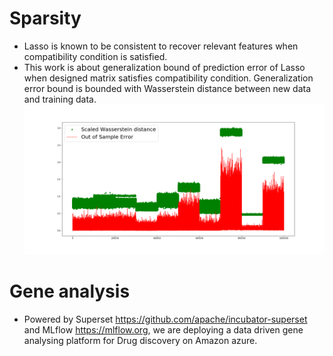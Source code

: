 # Sparsity   
* Lasso is known to be consistent to recover relevant features when compatibility condition is satisfied.  
* This work is about generalization bound of prediction error of Lasso when designed matrix satisfies compatibility condition. Generalization error bound is bounded with Wasserstein distance between new data and training data.  
![alt text](https://github.com/yiliu1/Gene_Analysing/blob/master/Error_lasso.png)  

# Gene analysis
* Powered by Superset https://github.com/apache/incubator-superset and MLflow https://mlflow.org, we are deploying a data driven gene analysing platform for Drug discovery on Amazon azure.  

